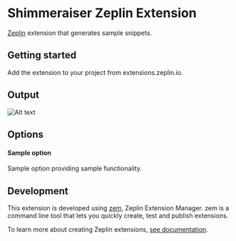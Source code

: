 # Shimmeraiser Zeplin Extension

[Zeplin](https://zeplin.io) extension that generates sample snippets.

## Getting started

Add the extension to your project from extensions.zeplin.io.

## Output


![Alt text](https://i.imgur.com/2GEBCMw.png)


## Options

#### Sample option

Sample option providing sample functionality.

## Development

This extension is developed using [zem](https://github.com/zeplin/zem), Zeplin Extension Manager. zem is a command line tool that lets you quickly create, test and publish extensions.

To learn more about creating Zeplin extensions, [see documentation](https://github.com/zeplin/zeplin-extension-documentation).
